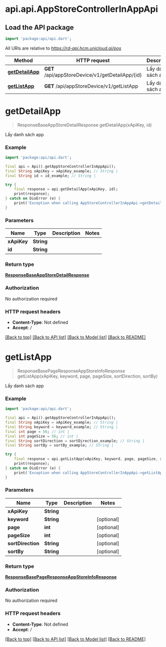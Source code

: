 # api.api.AppStoreControllerInAppApi

## Load the API package
```dart
import 'package:api/api.dart';
```

All URIs are relative to *https://rd-api.hcm.unicloud.ai/pos*

Method | HTTP request | Description
------------- | ------------- | -------------
[**getDetailApp**](AppStoreControllerInAppApi.md#getdetailapp) | **GET** /api/appStoreDevice/v1/getDetailApp/{id} | Lấy danh sách app
[**getListApp**](AppStoreControllerInAppApi.md#getlistapp) | **GET** /api/appStoreDevice/v1/getListApp | Lấy danh sách app


# **getDetailApp**
> ResponseBaseAppStoreDetailResponse getDetailApp(xApiKey, id)

Lấy danh sách app

### Example
```dart
import 'package:api/api.dart';

final api = Api().getAppStoreControllerInAppApi();
final String xApiKey = xApiKey_example; // String | 
final String id = id_example; // String | 

try {
    final response = api.getDetailApp(xApiKey, id);
    print(response);
} catch on DioError (e) {
    print('Exception when calling AppStoreControllerInAppApi->getDetailApp: $e\n');
}
```

### Parameters

Name | Type | Description  | Notes
------------- | ------------- | ------------- | -------------
 **xApiKey** | **String**|  | 
 **id** | **String**|  | 

### Return type

[**ResponseBaseAppStoreDetailResponse**](ResponseBaseAppStoreDetailResponse.md)

### Authorization

No authorization required

### HTTP request headers

 - **Content-Type**: Not defined
 - **Accept**: */*

[[Back to top]](#) [[Back to API list]](../README.md#documentation-for-api-endpoints) [[Back to Model list]](../README.md#documentation-for-models) [[Back to README]](../README.md)

# **getListApp**
> ResponseBasePageResponseAppStoreInfoResponse getListApp(xApiKey, keyword, page, pageSize, sortDirection, sortBy)

Lấy danh sách app

### Example
```dart
import 'package:api/api.dart';

final api = Api().getAppStoreControllerInAppApi();
final String xApiKey = xApiKey_example; // String | 
final String keyword = keyword_example; // String | 
final int page = 56; // int | 
final int pageSize = 56; // int | 
final String sortDirection = sortDirection_example; // String | 
final String sortBy = sortBy_example; // String | 

try {
    final response = api.getListApp(xApiKey, keyword, page, pageSize, sortDirection, sortBy);
    print(response);
} catch on DioError (e) {
    print('Exception when calling AppStoreControllerInAppApi->getListApp: $e\n');
}
```

### Parameters

Name | Type | Description  | Notes
------------- | ------------- | ------------- | -------------
 **xApiKey** | **String**|  | 
 **keyword** | **String**|  | [optional] 
 **page** | **int**|  | [optional] 
 **pageSize** | **int**|  | [optional] 
 **sortDirection** | **String**|  | [optional] 
 **sortBy** | **String**|  | [optional] 

### Return type

[**ResponseBasePageResponseAppStoreInfoResponse**](ResponseBasePageResponseAppStoreInfoResponse.md)

### Authorization

No authorization required

### HTTP request headers

 - **Content-Type**: Not defined
 - **Accept**: */*

[[Back to top]](#) [[Back to API list]](../README.md#documentation-for-api-endpoints) [[Back to Model list]](../README.md#documentation-for-models) [[Back to README]](../README.md)

